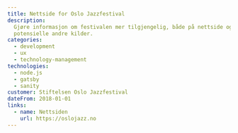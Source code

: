 ```yaml
---
title: Nettside for Oslo Jazzfestival
description:
  Gjøre informasjon om festivalen mer tilgjengelig, både på nettside og
  potensielle andre kilder.
categories:
  - development
  - ux
  - technology-management
technologies:
  - node.js
  - gatsby
  - sanity
customer: Stiftelsen Oslo Jazzfestival
dateFrom: 2018-01-01
links:
  - name: Nettsiden
    url: https://oslojazz.no
---
```

